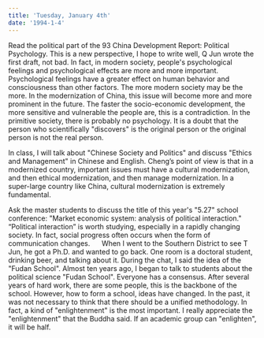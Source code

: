 ```yaml
---
title: 'Tuesday, January 4th'
date: '1994-1-4'
---
```

Read the political part of the 93 China Development Report: Political Psychology. This is a new perspective, I hope to write well, Q Jun wrote the first draft, not bad. In fact, in modern society, people's psychological feelings and psychological effects are more and more important. Psychological feelings have a greater effect on human behavior and consciousness than other factors. The more modern society may be the more. In the modernization of China, this issue will become more and more prominent in the future. The faster the socio-economic development, the more sensitive and vulnerable the people are, this is a contradiction. In the primitive society, there is probably no psychology. It is a doubt that the person who scientifically "discovers" is the original person or the original person is not the real person.

In class, I will talk about "Chinese Society and Politics" and discuss "Ethics and Management" in Chinese and English. Cheng’s point of view is that in a modernized country, important issues must have a cultural modernization, and then ethical modernization, and then manage modernization. In a super-large country like China, cultural modernization is extremely fundamental.

Ask the master students to discuss the title of this year's "5.27" school conference: "Market economic system: analysis of political interaction." “Political interaction” is worth studying, especially in a rapidly changing society. In fact, social progress often occurs when the form of communication changes.
    
When I went to the Southern District to see T Jun, he got a Ph.D. and wanted to go back. One room is a doctoral student, drinking beer, and talking about it. During the chat, I said the idea of ​​the "Fudan School". Almost ten years ago, I began to talk to students about the political science "Fudan School". Everyone has a consensus. After several years of hard work, there are some people, this is the backbone of the school. However, how to form a school, ideas have changed. In the past, it was not necessary to think that there should be a unified methodology. In fact, a kind of "enlightenment" is the most important. I really appreciate the "enlightenment" that the Buddha said. If an academic group can "enlighten", it will be half.